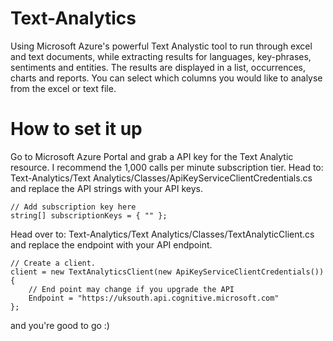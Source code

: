 # Text-Analytics
Using Microsoft Azure's powerful Text Analystic tool to run through excel and text documents, while extracting results for languages, key-phrases, sentiments and entities. The results are displayed in a list, occurrences, charts and reports. You can select which columns you would like to analyse from the excel or text file. 

# How to set it up

Go to Microsoft Azure Portal and grab a API key for the Text Analytic resource. I recommend the 1,000 calls per minute subscription tier.
Head to: Text-Analytics/Text Analytics/Classes/ApiKeyServiceClientCredentials.cs and replace the API strings with your API keys.

```
// Add subscription key here
string[] subscriptionKeys = { "" };
```

Head over to: Text-Analytics/Text Analytics/Classes/TextAnalyticClient.cs and replace the endpoint with your API endpoint.

```
// Create a client.
client = new TextAnalyticsClient(new ApiKeyServiceClientCredentials())
{
    // End point may change if you upgrade the API
    Endpoint = "https://uksouth.api.cognitive.microsoft.com"
};
```

and you're good to go :)
